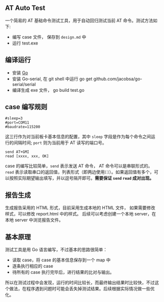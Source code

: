 ## AT Auto Test

一个简易的 AT 基础命令测试工具，用于自动回归测试当前 AT 命令。测试方法如下:

- 编写 case 文件， 保存到 `design.md` 中
- 运行 test.exe 

## 编译运行

+ 安装 [Go](https://golangtc.com/download)
+ 安装 Go-serial, 在 git shell 中运行 go get github.com/jacobsa/go-serial/serial
+ 编译生成 exe 文件， go build test.go

## case 编写规则

```
#sleep=3
#port=COM11
#baudrate=115200
```

这三行作为对当前板卡基本信息的配置，其中 `sleep` 字段是作为每个命令之间运行的间隔时间; `port` 则为当前用于 AT 读写的端口号。

```
send AT+GMI
read [xxxx, xxx, OK]
```

case 的编写比较简单，`send` 表示发送 AT 命令， AT 命令可以是串联形式的。`read` 表示读取串口的返回值，列表形式（即两边使用`[]`）。如果返回值有多个，可以按照实际期望输出填写，并以逗号隔开即可。**需要保证 `send` `read` 成对出现。**

## 报告生成

生成报告采用的 HTML 形式，目前采用生成本地的 HTML 文件， 如果需要修改样式，可以修改 report.html 中的样式。 后续可以考虑创建一个本地 server，在本地 server 中浏览报告文件。

## 基本原理

测试工具是用 Go 语言编写，不过基本的思路很简单：

- 读取 case，将 case 的基本信息保存到一个 map 中
- 逐条执行相应的 case
- 待所有的 case 执行完毕后，进行结果的比对与输出。

所以在测试过程中会发现，运行的时间比较长，而最终输出结果时比较快，不过这个做法，在程序遇到问题时可能会丢失掉测试结果。后续根据实际情况做一些优化。

